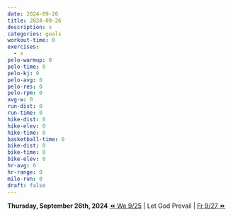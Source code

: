 ```yaml
---
date: 2024-09-26
title: 2024-09-26
description: x
categories: goals
workout-time: 0
exercises:
  - x
pelo-warmup: 0
pelo-time: 0
pelo-kj: 0
pelo-avg: 0
pelo-res: 0
pelo-rpm: 0
avg-w: 0
run-dist: 0
run-time: 0
hike-dist: 0
hike-elev: 0
hike-time: 0
basketball-time: 0
bike-dist: 0
bike-time: 0
bike-elev: 0
hr-avg: 0
hr-range: 0
mile-run: 0
draft: false
---
```

**Thursday, September 26th, 2024**
[⏪ We 9/25](goals/2024-09-25) | Let God Prevail | [Fr 9/27 ⏩](goals/2024-09-27)


